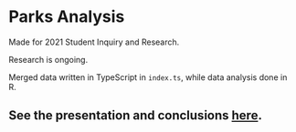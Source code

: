 # Parks Analysis
Made for 2021 Student Inquiry and Research. 

Research is ongoing.

Merged data written in TypeScript in `index.ts`, while data analysis done in R.

## See the presentation and conclusions [here](https://docs.google.com/presentation/d/1fhaR_fI1ZOqqDg3Z8Q9LqU9I05lgGtbNMtuFoc7Da7g/edit?usp=sharing).

